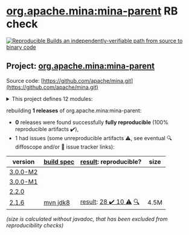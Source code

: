 [org.apache.mina:mina-parent](https://search.maven.org/artifact/org.apache.mina/mina-parent/) RB check
=======

[![Reproducible Builds](https://reproducible-builds.org/images/logos/rb.svg) an independently-verifiable path from source to binary code](https://reproducible-builds.org/)

## Project: [org.apache.mina:mina-parent](https://search.maven.org/artifact/org.apache.mina/mina-parent/)

Source code: [https://github.com/apache/mina.git](https://github.com/apache/mina.git)

<details><summary>This project defines 12 modules:</summary>

* [org.apache.mina:mina-core](https://search.maven.org/artifact/org.apache.mina/mina-core/)
* [org.apache.mina:mina-example](https://search.maven.org/artifact/org.apache.mina/mina-example/)
* [org.apache.mina:mina-filter-compression](https://search.maven.org/artifact/org.apache.mina/mina-filter-compression/)
* [org.apache.mina:mina-http](https://search.maven.org/artifact/org.apache.mina/mina-http/)
* [org.apache.mina:mina-integration-beans](https://search.maven.org/artifact/org.apache.mina/mina-integration-beans/)
* [org.apache.mina:mina-integration-jmx](https://search.maven.org/artifact/org.apache.mina/mina-integration-jmx/)
* [org.apache.mina:mina-integration-ognl](https://search.maven.org/artifact/org.apache.mina/mina-integration-ognl/)
* [org.apache.mina:mina-integration-xbean](https://search.maven.org/artifact/org.apache.mina/mina-integration-xbean/)
* [org.apache.mina:mina-legal](https://search.maven.org/artifact/org.apache.mina/mina-legal/)
* [org.apache.mina:mina-parent](https://search.maven.org/artifact/org.apache.mina/mina-parent/)
* [org.apache.mina:mina-statemachine](https://search.maven.org/artifact/org.apache.mina/mina-statemachine/)
* [org.apache.mina:mina-transport-apr](https://search.maven.org/artifact/org.apache.mina/mina-transport-apr/)
</details>

rebuilding **1 releases** of org.apache.mina:mina-parent:
- **0** releases were found successfully **fully reproducible** (100% reproducible artifacts :heavy_check_mark:),
- 1 had issues (some unreproducible artifacts :warning:, see eventual :mag: diffoscope and/or :memo: issue tracker links):

| version | [build spec](/BUILDSPEC.md) | [result](https://reproducible-builds.org/docs/jvm/): reproducible? | size |
| -- | --------- | ------ | -- |
| [3.0.0-M2](https://search.maven.org/artifact/org.apache.mina/mina-parent/3.0.0-M2/pom) | | | |
| [3.0.0-M1](https://search.maven.org/artifact/org.apache.mina/mina-parent/3.0.0-M1/pom) | | | |
| [2.2.0](https://search.maven.org/artifact/org.apache.mina/mina-parent/2.2.0/pom) | | | |
| [2.1.6](https://search.maven.org/artifact/org.apache.mina/mina-parent/2.1.6/pom) | [mvn jdk8](mina-2.1.6.buildspec) | [result](mina-parent-2.1.6.buildinfo): [28 :heavy_check_mark:  10 :warning:](mina-parent-2.1.6.buildcompare) [:mag:](mina-parent-2.1.6.diffoscope) | 4.5M |

<i>(size is calculated without javadoc, that has been excluded from reproducibility checks)</i>
